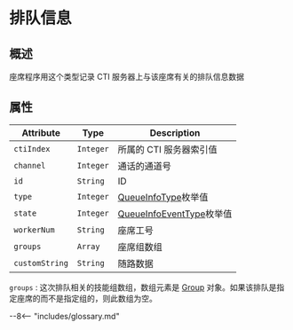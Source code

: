 # 排队信息

## 概述

座席程序用这个类型记录 CTI 服务器上与该座席有关的排队信息数据

## 属性

| Attribute      | Type      | Description                  |
| -------------- | --------- | ---------------------------- |
| `ctiIndex`     | `Integer` | 所属的 CTI 服务器索引值      |
| `channel`      | `Integer` | 通话的通道号                 |
| `id`           | `String`  | ID                           |
| `type`         | `Integer` | [QueueInfoType][]枚举值      |
| `state`        | `Integer` | [QueueInfoEventType][]枚举值 |
| `workerNum`    | `String`  | 座席工号                     |
| `groups`       | `Array`   | 座席组数组                   |
| `customString` | `String`  | 随路数据                     |

`groups`
: 这次排队相关的技能组数组，数组元素是 [Group][] 对象。如果该排队是指定座席的而不是指定组的，则此数组为空。

[queueinfotype]: enums.md#排队信息类型
[queueinfoeventtype]: enums.md#排队事件类型
[group]: group.md

--8<-- "includes/glossary.md"

